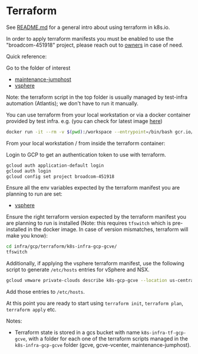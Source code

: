 # Terraform

See [README.md](https://github.com/kubernetes/k8s.io/tree/main/infra/gcp/terraform) for a general intro about using terraform in k8s.io.

In order to apply terraform manifests you  must be enabled to use the "broadcom-451918" project, please reach out to [owners](../OWNERS) in case of need.

Quick reference:

Go to the folder of interest
- [maintenance-jumphost](../maintenance-jumphost/README.md)
- [vsphere](../vsphere/README.md)

Note: the terraform script in the top folder is usually managed by test-infra automation (Atlantis); we don't have to run it manually.

You can use terraform from your local workstation or via a docker container provided by test infra. e.g.
(you can check for latest image [here](https://console.cloud.google.com/artifacts/docker/k8s-staging-infra-tools/us/gcr.io/k8s-infra))

```bash
docker run -it --rm -v $(pwd):/workspace --entrypoint=/bin/bash gcr.io/k8s-staging-infra-tools/k8s-infra:v20241217-f8b07a049
```

From your local workstation / from inside the terraform container:

Login to GCP to get an authentication token to use with terraform.

```bash
gcloud auth application-default login
gcloud auth login
gcloud config set project broadcom-451918
```

Ensure all the env variables expected by the terraform manifest you are planning to run are set:
- [vsphere](../vsphere/README.md)

Ensure the right terraform version expected by the terraform manifest you are planning to run is installed (Note: this requires `tfswitch` which is pre-installed in the docker image. In case of version mismatches, terraform will make you know):

```bash
cd infra/gcp/terraform/k8s-infra-gcp-gcve/
tfswitch
```

Additionally, if applying the vsphere terraform manifest, use the following script to generate `/etc/hosts` entries for vSphere and NSX.

```sh
gcloud vmware private-clouds describe k8s-gcp-gcve --location us-central1-a --format='json' | jq -r '.vcenter.internalIp + " " + .vcenter.fqdn +"\n" + .nsx.internalIp + " " + .nsx.fqdn'
```

Add those entries to `/etc/hosts`.

At this point you are ready to start using `terraform init`, `terraform plan`, `terraform apply` etc.

Notes:
- Terraform state is stored in a gcs bucket with name `k8s-infra-tf-gcp-gcve`, with a folder for each one of the terraform scripts managed in the `k8s-infra-gcp-gcve` folder (gcve, gcve-vcenter, maintenance-jumphost).